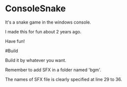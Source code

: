 # ConsoleSnake
<p>It's a snake game in the windows console.</p>
<p>I made this for fun about 2 years ago.</p>

<p>Have fun!</p>


#Build

<p>Build it by whatever you want.</p>
<p>Remember to add SFX in a folder named 'bgm'.</p>
<p>The names of SFX file is clearly specified at line 29 to 36.</p>
